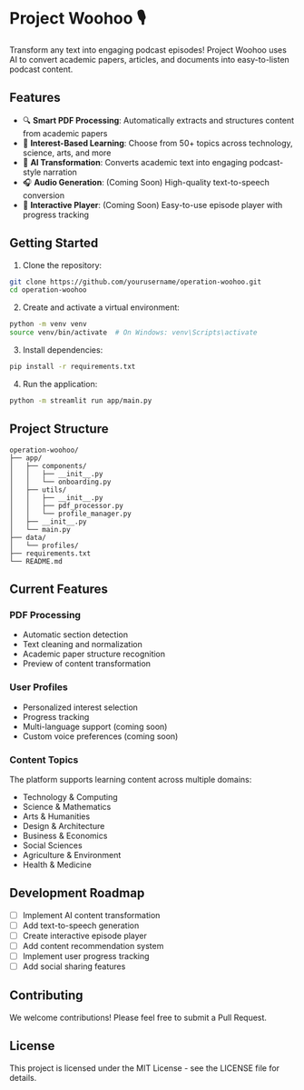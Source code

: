 # Project Woohoo 🎙️

Transform any text into engaging podcast episodes! Project Woohoo uses AI to convert academic papers, articles, and documents into easy-to-listen podcast content.

## Features

- 🔍 **Smart PDF Processing**: Automatically extracts and structures content from academic papers
- 🎯 **Interest-Based Learning**: Choose from 50+ topics across technology, science, arts, and more
- 🤖 **AI Transformation**: Converts academic text into engaging podcast-style narration
- 🎧 **Audio Generation**: (Coming Soon) High-quality text-to-speech conversion
- 📱 **Interactive Player**: (Coming Soon) Easy-to-use episode player with progress tracking

## Getting Started

1. Clone the repository:
```bash
git clone https://github.com/yourusername/operation-woohoo.git
cd operation-woohoo
```

2. Create and activate a virtual environment:
```bash
python -m venv venv
source venv/bin/activate  # On Windows: venv\Scripts\activate
```

3. Install dependencies:
```bash
pip install -r requirements.txt
```

4. Run the application:
```bash
python -m streamlit run app/main.py
```

## Project Structure

```
operation-woohoo/
├── app/
│   ├── components/
│   │   ├── __init__.py
│   │   └── onboarding.py
│   ├── utils/
│   │   ├── __init__.py
│   │   ├── pdf_processor.py
│   │   └── profile_manager.py
│   ├── __init__.py
│   └── main.py
├── data/
│   └── profiles/
├── requirements.txt
└── README.md
```

## Current Features

### PDF Processing
- Automatic section detection
- Text cleaning and normalization
- Academic paper structure recognition
- Preview of content transformation

### User Profiles
- Personalized interest selection
- Progress tracking
- Multi-language support (coming soon)
- Custom voice preferences (coming soon)

### Content Topics
The platform supports learning content across multiple domains:
- Technology & Computing
- Science & Mathematics
- Arts & Humanities
- Design & Architecture
- Business & Economics
- Social Sciences
- Agriculture & Environment
- Health & Medicine

## Development Roadmap

- [ ] Implement AI content transformation
- [ ] Add text-to-speech generation
- [ ] Create interactive episode player
- [ ] Add content recommendation system
- [ ] Implement user progress tracking
- [ ] Add social sharing features

## Contributing

We welcome contributions! Please feel free to submit a Pull Request.

## License

This project is licensed under the MIT License - see the LICENSE file for details. 